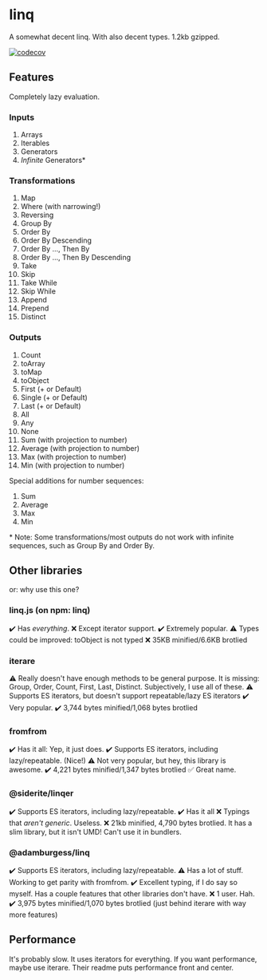 # linq

A somewhat decent linq. With also decent types. 1.2kb gzipped.

[![codecov](https://codecov.io/gh/adamburgess/linq/branch/master/graph/badge.svg?token=MSQWH7HI95)](https://codecov.io/gh/adamburgess/linq)

## Features

Completely lazy evaluation.

### Inputs

1. Arrays
1. Iterables
1. Generators
1. _Infinite_ Generators*

### Transformations

1. Map
1. Where (with narrowing!)
1. Reversing
1. Group By
1. Order By
1. Order By Descending
1. Order By ..., Then By
1. Order By ..., Then By Descending
1. Take
1. Skip
1. Take While
1. Skip While
1. Append
1. Prepend
1. Distinct

### Outputs

1. Count
1. toArray
1. toMap
1. toObject
1. First (+ or Default)
1. Single (+ or Default)
1. Last (+ or Default)
1. All
1. Any
1. None
1. Sum (with projection to number)
1. Average (with projection to number)
1. Max (with projection to number)
1. Min (with projection to number)
<!--
1. Min By
1. Max By
-->

Special additions for number sequences:

1. Sum
1. Average
1. Max
1. Min

\* Note: Some transformations/most outputs do not work with infinite sequences, such as Group By and Order By.


## Other libraries

or: why use this one?

###  linq.js (on npm: linq)

✔️ Has _everything_.
❌ Except iterator support.
✔️ Extremely popular.
⚠️ Types could be improved: toObject is not typed
❌ 35KB minified/6.6KB brotlied


### iterare

⚠️ Really doesn't have enough methods to be general purpose. It is missing: Group, Order, Count, First, Last, Distinct. Subjectively, I use all of these.
⚠️ Supports ES iterators, but doesn't support repeatable/lazy ES iterators
✔️ Very popular.
✔️ 3,744 bytes minified/1,068 bytes brotlied

### fromfrom

✔️ Has it all: Yep, it just does.
✔️ Supports ES iterators, including lazy/repeatable. (Nice!)
⚠️ Not very popular, but hey, this library is awesome.
✔️ 4,221 bytes minified/1,347 bytes brotlied
✅ Great name.

### @siderite/linqer

✔️ Supports ES iterators, including lazy/repeatable.
✔️ Has it all
❌ Typings that _aren't generic_. Useless.
❌ 21kb minified, 4,790 bytes brotlied. It has a slim library, but it isn't UMD! Can't use it in bundlers.

### @adamburgess/linq

✔️ Supports ES iterators, including lazy/repeatable.
⚠️ Has a lot of stuff. Working to get parity with fromfrom.
✔️ Excellent typing, if I do say so myself. Has a couple features that other libraries don't have.
❌ 1 user. Hah.
✔️ 3,975 bytes minified/1,070 bytes brotlied (just behind iterare with way more features)

## Performance

It's probably slow.
It uses iterators for everything.
If you want performance, maybe use iterare. Their readme puts performance front and center.

